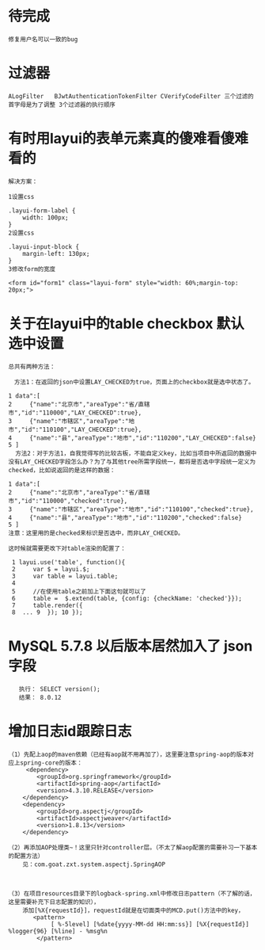 # 待完成
    修复用户名可以一致的bug
    
# 过滤器 
    ALogFilter   BJwtAuthenticationTokenFilter CVerifyCodeFilter 三个过滤的首字母是为了调整 3个过滤器的执行顺序
#  有时用layui的表单元素真的傻难看傻难看的
    解决方案：
    
    1设置css
    
    .layui-form-label {
        width: 100px;
    }
    2设置css
    
    .layui-input-block {
        margin-left: 130px;
    }
    3修改form的宽度
    
    <form id="form1" class="layui-form" style="width: 60%;margin-top: 20px;">
    
    
# 关于在layui中的table checkbox 默认选中设置
    总共有两种方法：
    
    　方法1：在返回的json中设置LAY_CHECKED为true，页面上的checkbox就是选中状态了。
    
    1 data":[
    2     {"name":"北京市","areaType":"省/直辖市","id":"110000","LAY_CHECKED":true},
    3     {"name":"市辖区","areaType":"地市","id":"110100","LAY_CHECKED":true},
    4     {"name":"县","areaType":"地市","id":"110200","LAY_CHECKED":false}
    5 ]
      方法2：对于方法1，自我觉得写的比较古板，不能自定义key，比如当项目中所返回的数据中没有LAY_CHECKED字段怎么办？为了与其他tree所需字段统一，都将是否选中字段统一定义为checked，比如说返回的是这样的数据：
    
    1 data":[
    2     {"name":"北京市","areaType":"省/直辖市","id":"110000","checked":true},
    3     {"name":"市辖区","areaType":"地市","id":"110100","checked":true},
    4     {"name":"县","areaType":"地市","id":"110200","checked":false}
    5 ]
    注意：这里用的是checked来标识是否选中，而非LAY_CHECKED。
    
    这时候就需要更改下对table渲染的配置了：
    
     1 layui.use('table', function(){
     2     var $ = layui.$;
     3     var table = layui.table;
     4     
     5     //在使用table之前加上下面这句就可以了
     6     table =  $.extend(table, {config: {checkName: 'checked'}});
     7     table.render({
     8  ... 9  }); 10 });
    
    
# MySQL 5.7.8 以后版本居然加入了 json 字段
       执行： SELECT version();  
       结果： 8.0.12
    
  
    
# 增加日志id跟踪日志
    （1）先配上aop的maven依赖（已经有aop就不用再加了），这里要注意spring-aop的版本对应上spring-core的版本：
         <dependency>
            <groupId>org.springframework</groupId>
            <artifactId>spring-aop</artifactId>
            <version>4.3.10.RELEASE</version>
        </dependency>
        <dependency>
            <groupId>org.aspectj</groupId>
            <artifactId>aspectjweaver</artifactId>
            <version>1.8.13</version>
        </dependency>
        
    （2）再添加AOP处理类~！这里只针对controller层。（不太了解aop配置的需要补习一下基本的配置方法）
        见：com.goat.zxt.system.aspectj.SpringAOP
    
    
    
    （3）在项目resources目录下的logback-spring.xml中修改日志pattern（不了解的话，这里需要补充下日志配置的知识），
        添加[%X{requestId}]，requestId就是在切面类中的MCD.put()方法中的key，
           <pattern>
                [ %-5level] [%date{yyyy-MM-dd HH:mm:ss}] [%X{requestId}] %logger{96} [%line] - %msg%n
            </pattern>
    

    
    
    
    
    
    
    
    
    
    